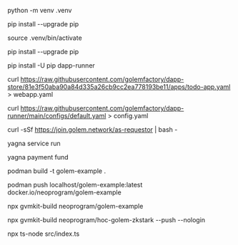 python -m venv .venv

pip install --upgrade pip

source .venv/bin/activate

pip install --upgrade pip

pip install -U pip dapp-runner

curl https://raw.githubusercontent.com/golemfactory/dapp-store/81e3f50aba90a84d335a26cb9cc2ea778193be11/apps/todo-app.yaml > webapp.yaml

curl https://raw.githubusercontent.com/golemfactory/dapp-runner/main/configs/default.yaml > config.yaml

curl -sSf https://join.golem.network/as-requestor | bash -

yagna service run

yagna payment fund

podman build -t golem-example .

podman push localhost/golem-example:latest docker.io/neoprogram/golem-example

npx gvmkit-build neoprogram/golem-example

npx gvmkit-build neoprogram/hoc-golem-zkstark --push --nologin

npx ts-node src/index.ts
